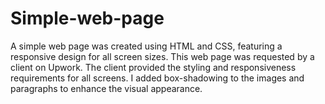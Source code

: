 # Simple-web-page
A simple web page was created using HTML and CSS, featuring a responsive design for all screen sizes.
This web page was requested by a client on Upwork.
The client provided the styling and responsiveness requirements for all screens. 
I added box-shadowing to the images and paragraphs to enhance the visual appearance.




